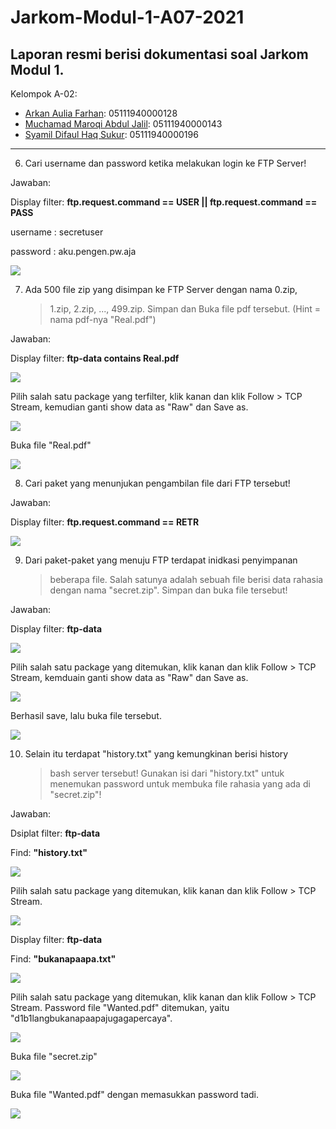 # Jarkom-Modul-1-A07-2021
Laporan resmi berisi dokumentasi soal Jarkom Modul 1.
---
Kelompok A-02:
- [Arkan Aulia Farhan](): 05111940000128
- [Muchamad Maroqi Abdul Jalil](https://github.com/maroqijalil): 05111940000143
- [Syamil Difaul Haq Sukur](https://github.com/Syamil28): 05111940000196
---

6.  Cari username dan password ketika melakukan login ke FTP Server!

Jawaban:

Display filter: **ftp.request.command == USER \|\| ftp.request.command
== PASS**

username : secretuser

password : aku.pengen.pw.aja

![](./images/image11.png)

7.  Ada 500 file zip yang disimpan ke FTP Server dengan nama 0.zip,
    > 1.zip, 2.zip, \..., 499.zip. Simpan dan Buka file pdf tersebut.
    > (Hint = nama pdf-nya \"Real.pdf\")

Jawaban:

Display filter: **ftp-data contains Real.pdf**

![](./images/image9.png)

Pilih salah satu package yang terfilter, klik kanan dan klik Follow \>
TCP Stream, kemudian ganti show data as "Raw" dan Save as.

![](./images/image18.png)

Buka file "Real.pdf"

![](./images/image12.png)

8.  Cari paket yang menunjukan pengambilan file dari FTP tersebut!

Jawaban:

Display filter: **ftp.request.command == RETR**

![](./images/image6.png)

9.  Dari paket-paket yang menuju FTP terdapat inidkasi penyimpanan
    > beberapa file. Salah satunya adalah sebuah file berisi data
    > rahasia dengan nama \"secret.zip\". Simpan dan buka file tersebut!

Jawaban:

Display filter: **ftp-data**

![](./images/image23.png)

Pilih salah satu package yang ditemukan, klik kanan dan klik Follow \>
TCP Stream, kemduain ganti show data as "Raw" dan Save as.

![](./images/image8.png)

Berhasil save, lalu buka file tersebut.

![](./images/image3.png)

10. Selain itu terdapat \"history.txt\" yang kemungkinan berisi history
    > bash server tersebut! Gunakan isi dari \"history.txt\" untuk
    > menemukan password untuk membuka file rahasia yang ada di
    > \"secret.zip\"!

Jawaban:

Dsiplat filter: **ftp-data**

Find: **"history.txt"**

![](./images/image25.png)

Pilih salah satu package yang ditemukan, klik kanan dan klik Follow \>
TCP Stream.

![](./images/image24.png)

Display filter: **ftp-data**

Find: **"bukanapaapa.txt"**

![](./images/image26.png)

Pilih salah satu package yang ditemukan, klik kanan dan klik Follow \>
TCP Stream. Password file "Wanted.pdf" ditemukan, yaitu
"d1b1langbukanapaapajugagapercaya".

![](./images/image4.png)

Buka file "secret.zip"

![](./images/image22.png)

Buka file "Wanted.pdf" dengan memasukkan password tadi.

![](./images/image20.png)
